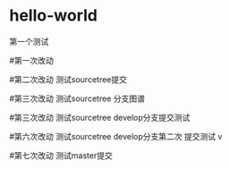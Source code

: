 # hello-world
第一个测试




#第一次改动

#第二次改动  测试sourcetree提交

#第三次改动  测试sourcetree 分支图谱

#第三次改动  测试sourcetree develop分支提交测试

#第六次改动  测试sourcetree develop分支第二次 提交测试 v


#第七次改动  测试master提交
